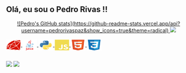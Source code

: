
## Olá, eu sou o Pedro Rivas !!

<div align="center">
  <a href="https://github.com/pedrorivaspaz">
  ![Pedro's GitHub stats](https://github-readme-stats.vercel.app/api?username=pedrorivaspaz&show_icons=true&theme=radical)

  <img height="180em" src="https://github-readme-stats.vercel.app/api/top-langs/?username=pedrorivaspaz&layout=compact&langs_count=7&theme=dracula"/>
</div>

<div style="display: inline_block"><br>
  <img align="center" alt="Pedro-Ruby" height="30" width="40" src="https://raw.githubusercontent.com/devicons/devicon/master/icons/ruby/ruby-plain.svg">
  <img align="center" alt="Pedro-Java" height="30" width="40" src="https://raw.githubusercontent.com/devicons/devicon/master/icons/java/java-original-wordmark.svg">
  <img align="center" alt="Pedro-Python" height="30" width="40" src="https://raw.githubusercontent.com/devicons/devicon/master/icons/python/python-original.svg">
  <img align="center" alt="Pedro-Js" height="30" width="40" src="https://raw.githubusercontent.com/devicons/devicon/master/icons/javascript/javascript-plain.svg">
  <img align="center" alt="Pedro-HTML" height="30" width="40" src="https://raw.githubusercontent.com/devicons/devicon/master/icons/html5/html5-original.svg">
  <img align="center" alt="Pedro-CSS" height="30" width="40" src="https://raw.githubusercontent.com/devicons/devicon/master/icons/css3/css3-original.svg">
</div>
  
  ##
  
<div> 
  <a href="https://www.linkedin.com/in/pedro-rivas-3336021ba/" target="_blank"><img src="https://img.shields.io/badge/-LinkedIn-%230077B5?style=for-the-badge&logo=linkedin&logoColor=white" target="_blank"></a> 
  <a href = "mailto:pedro-rivas2003@hotmail.com"><img src="https://img.shields.io/badge/-Hotmail-%23333?style=for-the-badge&logo=gmail&logoColor=white" target="_blank"></a>
<div>

